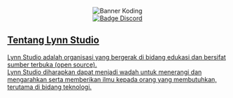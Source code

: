<p align="center">
    <!-- badge koding assembly-->
    <img alt="Banner Koding" src="https://telegra.ph/file/7334b57d3b6871b100065.jpg?raw=true"><br>
<!--     <img alt="banner koding" src="src/cover.png"> -->
    <!-- badge discord-->
    <a href="https://discord.gg/4Wz7ShJUtJ"><img alt="Badge Discord" src="https://img.shields.io/discord/1124850724237492244?color=blue&label=discord&logo=discord&logoColor=white&style=for-the-badge">

## Tentang Lynn Studio
Lynn Studio adalah organisasi yang bergerak di bidang edukasi dan bersifat sumber terbuka (open source).
<br>
Lynn Studio diharapkan dapat menjadi wadah untuk menerangi dan mengarahkan serta memberikan ilmu kepada orang yang membutuhkan, terutama di bidang teknologi.
